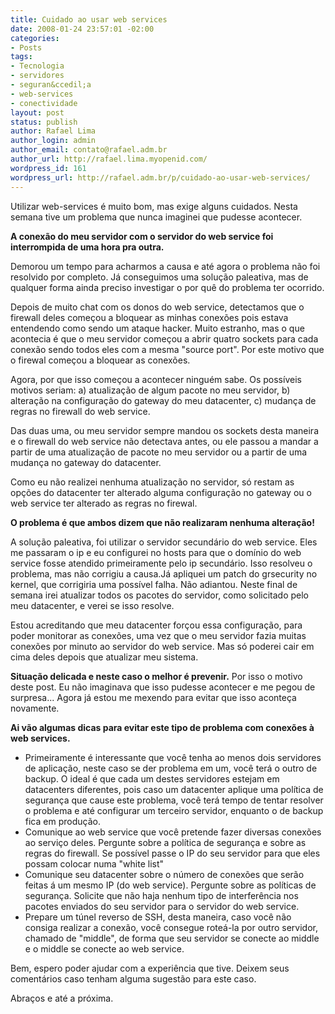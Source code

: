 ```yaml
---
title: Cuidado ao usar web services
date: 2008-01-24 23:57:01 -02:00
categories:
- Posts
tags:
- Tecnologia
- servidores
- seguran&ccedil;a
- web-services
- conectividade
layout: post
status: publish
author: Rafael Lima
author_login: admin
author_email: contato@rafael.adm.br
author_url: http://rafael.lima.myopenid.com/
wordpress_id: 161
wordpress_url: http://rafael.adm.br/p/cuidado-ao-usar-web-services/
---
```


Utilizar web-services &eacute; muito bom, mas exige alguns cuidados. Nesta semana tive um problema que nunca imaginei que pudesse acontecer.

<span style="font-weight: bold">A conex&atilde;o do meu servidor com o servidor do web service foi interrompida de uma hora pra outra.</span>

Demorou um tempo para acharmos a causa e at&eacute; agora o problema n&atilde;o foi resolvido por completo. J&aacute; conseguimos uma solu&ccedil;&atilde;o paleativa, mas de qualquer forma ainda preciso investigar o por qu&ecirc; do problema ter ocorrido.

Depois de muito chat com os donos do web service, detectamos que o firewall deles come&ccedil;ou a bloquear as minhas conex&otilde;es pois estava  entendendo como sendo um ataque hacker. Muito estranho, mas o que acontecia &eacute; que o meu servidor come&ccedil;ou a abrir quatro sockets para cada conex&atilde;o sendo todos eles com a mesma "source port". Por este motivo que o firewal come&ccedil;ou a bloquear as conex&otilde;es.

Agora, por que isso come&ccedil;ou a acontecer ningu&eacute;m sabe. Os poss&iacute;veis motivos seriam: a) atualiza&ccedil;&atilde;o de algum pacote no meu servidor, b) altera&ccedil;&atilde;o na configura&ccedil;&atilde;o do gateway do meu datacenter, c) mudan&ccedil;a de regras no firewall do web service.

Das duas uma, ou meu servidor sempre mandou os sockets desta maneira e o firewall do web service n&atilde;o  detectava antes, ou ele passou a mandar a partir de uma atualiza&ccedil;&atilde;o de pacote no meu servidor ou a partir de uma mudan&ccedil;a no gateway do datacenter.

Como eu n&atilde;o realizei nenhuma atualiza&ccedil;&atilde;o no servidor, s&oacute; restam as op&ccedil;&otilde;es do datacenter ter alterado alguma configura&ccedil;&atilde;o no gateway ou o web service ter alterado as regras no firewal.
<p style="font-weight: bold">O problema &eacute; que ambos dizem que n&atilde;o realizaram nenhuma altera&ccedil;&atilde;o!</p>
A solu&ccedil;&atilde;o paleativa, foi utilizar o servidor secund&aacute;rio do web service. Eles me passaram o ip e eu configurei no hosts para que o dom&iacute;nio do web service fosse atendido primeiramente pelo ip secund&aacute;rio. Isso resolveu o problema, mas n&atilde;o corrigiu a causa.J&aacute; apliquei um patch do grsecurity no kernel, que corrigiria uma poss&iacute;vel falha. N&atilde;o adiantou. Neste final de semana irei atualizar todos os pacotes do servidor, como solicitado pelo meu datacenter, e verei se isso resolve.

Estou acreditando que meu datacenter for&ccedil;ou essa configura&ccedil;&atilde;o, para poder monitorar as conex&otilde;es, uma vez que o meu servidor fazia muitas conex&otilde;es por minuto ao servidor do web service. Mas s&oacute; poderei cair em cima deles depois que atualizar meu sistema.

<span style="font-weight: bold">Situa&ccedil;&atilde;o delicada e neste caso o melhor &eacute; prevenir.</span> Por isso o motivo deste post. Eu n&atilde;o imaginava que isso pudesse acontecer e me pegou de surpresa... Agora j&aacute; estou me mexendo para evitar que isso aconte&ccedil;a novamente.

<span style="font-weight: bold">Ai v&atilde;o algumas dicas para evitar este tipo de problema com conex&otilde;es &agrave; web services.</span>
<ul>
	<li>Primeiramente &eacute; interessante que voc&ecirc; tenha ao menos dois servidores de aplica&ccedil;&atilde;o, neste caso se der problema em um, voc&ecirc; ter&aacute; o outro de backup. O ideal &eacute; que cada um destes servidores estejam em datacenters diferentes, pois caso um datacenter aplique uma pol&iacute;tica de seguran&ccedil;a que cause este problema, voc&ecirc; ter&aacute; tempo de tentar resolver o problema e at&eacute; configurar um terceiro servidor, enquanto o de backup fica em produ&ccedil;&atilde;o.</li>
	<li>Comunique ao web service que voc&ecirc; pretende fazer diversas conex&otilde;es ao servi&ccedil;o deles. Pergunte sobre a pol&iacute;tica de seguran&ccedil;a e sobre as regras do firewall. Se poss&iacute;vel passe o IP do seu servidor para que eles possam colocar numa "white list"</li>
	<li>Comunique seu datacenter sobre o n&uacute;mero de conex&otilde;es que ser&atilde;o feitas &aacute; um mesmo IP (do web service). Pergunte sobre as pol&iacute;ticas de seguran&ccedil;a. Solicite que n&atilde;o haja nenhum tipo de interfer&ecirc;ncia nos pacotes enviados do seu servidor para o servidor do web service.</li>
	<li>Prepare um t&uacute;nel reverso de SSH, desta maneira, caso  voc&ecirc; n&atilde;o consiga realizar a conex&atilde;o, voc&ecirc; consegue rote&aacute;-la por outro servidor, chamado de "middle", de forma que seu servidor se conecte ao middle e o middle se conecte ao web service.</li>
</ul>
Bem, espero poder ajudar com a experi&ecirc;ncia que tive. Deixem seus coment&aacute;rios caso tenham alguma sugest&atilde;o para este caso.

Abra&ccedil;os e at&eacute; a pr&oacute;xima.
